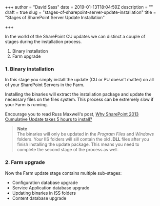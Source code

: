 +++
author = "David Sass"
date = 2019-01-13T18:04:59Z
description = ""
draft = true
slug = "stages-of-sharepoint-server-update-installation"
title = "Stages of SharePoint Server Update Installation"

+++


In the world of the SharePoint CU updates we can distinct a couple of stages during the installation process.

1. Binary installation
2. Farm upgrade

### 1. Binary installation
In this stage you simply install the update (CU or PU doesn't matter) on all of your SharePoint Servers in the Farm.

Installing the binaries will extract the installation package and update the necessary files on the files system. This process can be extremely slow if your Farm is running.

Encourage you to read Russ Maxwell's post, [Why SharePoint 2013 Cumulative Update takes 5 hours to install?](https://blogs.msdn.microsoft.com/russmax/2013/04/01/why-sharepoint-2013-cumulative-update-takes-5-hours-to-install/)

> **Note**  
> The binaries will only be updated in the *Program Files* and *Windows* folders. Your IIS folders will sill contain the old **.DLL** files after you finish installing the update package. This means you need to complete the second stage of the process as well.

### 2. Farm upgrade
Now the Farm update stage contains multiple sub-stages:

* Configuration database upgrade
* Service Application database upgrade
* Updating binaries in ISS folders
* Content database upgrade



